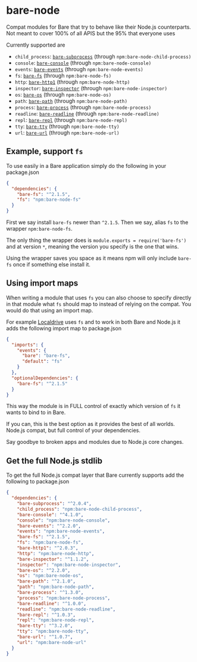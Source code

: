 # bare-node

Compat modules for Bare that try to behave like their Node.js counterparts.
Not meant to cover 100% of all APIS but the 95% that everyone uses

Currently supported are

* `child_process`: [`bare-subprocess`](https://github.com/holepunchto/bare-subprocess) (through `npm:bare-node-child-process)`
* `console`: [`bare-console`](https://github.com/holepunchto/bare-console) (through `npm:bare-node-console)`
* `events`: [`bare-events`](https://github.com/holepunchto/bare-events) (through `npm:bare-node-events)`
* `fs`: [`bare-fs`](https://github.com/holepunchto/bare-fs) (through `npm:bare-node-fs)`
* `http`: [`bare-http1`](https://github.com/holepunchto/bare-http1) (through `npm:bare-node-http)`
* `inspector`: [`bare-inspector`](https://github.com/holepunchto/bare-inspector) (through `npm:bare-node-inspector)`
* `os`: [`bare-os`](https://github.com/holepunchto/bare-os) (through `npm:bare-node-os)`
* `path`: [`bare-path`](https://github.com/holepunchto/bare-path) (through `npm:bare-node-path)`
* `process`: [`bare-process`](https://github.com/holepunchto/bare-process) (through `npm:bare-node-process)`
* `readline`: [`bare-readline`](https://github.com/holepunchto/bare-readline) (through `npm:bare-node-readline)`
* `repl`: [`bare-repl`](https://github.com/holepunchto/bare-repl) (through `npm:bare-node-repl)`
* `tty`: [`bare-tty`](https://github.com/holepunchto/bare-tty) (through `npm:bare-node-tty)`
* `url`: [`bare-url`](https://github.com/holepunchto/bare-url) (through `npm:bare-node-url)`

## Example, support `fs`

To use easily in a Bare application simply do the following in your package.json

```json
{
  "dependencies": {
    "bare-fs": "^2.1.5",
    "fs": "npm:bare-node-fs"
  }
}
```

First we say install `bare-fs` newer than `^2.1.5`.
Then we say, alias `fs` to the wrapper `npm:bare-node-fs`.

The only thing the wrapper does is `module.exports = require('bare-fs')` and at version `*`,
meaning the version you specify is the one that wins.

Using the wrapper saves you space as it means npm will only include `bare-fs` once if something else install it.

## Using import maps

When writing a module that uses `fs` you can also choose to specify directly in that
module what `fs` should map to instead of relying on the compat. You would do that using an import map.

For example [Localdrive](https://github.com/holepunchto/localdrive) uses `fs` and to work in both Bare and Node.js it adds the following import map
to package.json

```json
{
  "imports": {
    "events": {
      "bare": "bare-fs",
      "default": "fs"
    }
  },
  "optionalDependencies": {
    "bare-fs": "^2.1.5"
  }
}
```

This way the module is in FULL control of exactly which version of `fs` it wants to bind to in Bare.

If you can, this is the best option as it provides the best of all worlds. Node.js compat, but full control of your dependencies.

Say goodbye to broken apps and modules due to Node.js core changes.

## Get the full Node.js stdlib

To get the full Node.js compat layer that Bare currently supports add the following to package.json

```json
{
  "dependencies": {
    "bare-subprocess": "^2.0.4",
    "child_process": "npm:bare-node-child-process",
    "bare-console": "^4.1.0",
    "console": "npm:bare-node-console",
    "bare-events": "^2.2.0",
    "events": "npm:bare-node-events",
    "bare-fs": "^2.1.5",
    "fs": "npm:bare-node-fs",
    "bare-http1": "^2.0.3",
    "http": "npm:bare-node-http",
    "bare-inspector": "^1.1.2",
    "inspector": "npm:bare-node-inspector",
    "bare-os": "^2.2.0",
    "os": "npm:bare-node-os",
    "bare-path": "^2.1.0",
    "path": "npm:bare-node-path",
    "bare-process": "^1.3.0",
    "process": "npm:bare-node-process",
    "bare-readline": "^1.0.0",
    "readline": "npm:bare-node-readline",
    "bare-repl": "^1.0.3",
    "repl": "npm:bare-node-repl",
    "bare-tty": "^3.2.0",
    "tty": "npm:bare-node-tty",
    "bare-url": "^1.0.7",
    "url": "npm:bare-node-url"
  }
}
```
